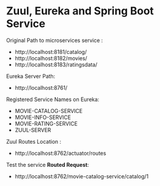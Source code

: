 # Zuul, Eureka and Spring Boot Service

Original Path to microservices service : 
- http://localhost:8181/catalog/
- http://localhost:8182/movies/
- http://localhost:8183/ratingsdata/

Eureka Server Path:
- http://localhost:8761/

Registered Service Names on Eureka:
- MOVIE-CATALOG-SERVICE
- MOVIE-INFO-SERVICE
- MOVIE-RATING-SERVICE
- ZUUL-SERVER

Zuul Routes Location :
- http://localhost:8762/actuator/routes

Test the service **Routed Request**:
- http://localhost:8762/movie-catalog-service/catalog/1

